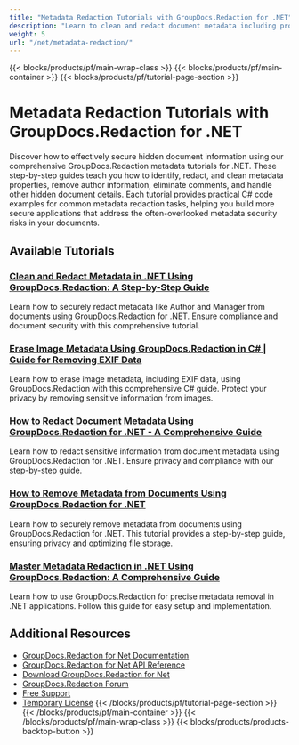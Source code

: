 ```yaml
---
title: "Metadata Redaction Tutorials with GroupDocs.Redaction for .NET"
description: "Learn to clean and redact document metadata including properties, comments, and hidden information with these GroupDocs.Redaction .NET tutorials."
weight: 5
url: "/net/metadata-redaction/"
---
```

{{< blocks/products/pf/main-wrap-class >}}
{{< blocks/products/pf/main-container >}}
{{< blocks/products/pf/tutorial-page-section >}}
# Metadata Redaction Tutorials with GroupDocs.Redaction for .NET

Discover how to effectively secure hidden document information using our comprehensive GroupDocs.Redaction metadata tutorials for .NET. These step-by-step guides teach you how to identify, redact, and clean metadata properties, remove author information, eliminate comments, and handle other hidden document details. Each tutorial provides practical C# code examples for common metadata redaction tasks, helping you build more secure applications that address the often-overlooked metadata security risks in your documents.

## Available Tutorials

### [Clean and Redact Metadata in .NET Using GroupDocs.Redaction&#58; A Step-by-Step Guide](./clean-metadata-net-groupdocs-redaction/)
Learn how to securely redact metadata like Author and Manager from documents using GroupDocs.Redaction for .NET. Ensure compliance and document security with this comprehensive tutorial.

### [Erase Image Metadata Using GroupDocs.Redaction in C# | Guide for Removing EXIF Data](./erase-image-metadata-groupdocs-redaction-csharp/)
Learn how to erase image metadata, including EXIF data, using GroupDocs.Redaction with this comprehensive C# guide. Protect your privacy by removing sensitive information from images.

### [How to Redact Document Metadata Using GroupDocs.Redaction for .NET - A Comprehensive Guide](./redact-metadata-groupdocs-redaction-net/)
Learn how to redact sensitive information from document metadata using GroupDocs.Redaction for .NET. Ensure privacy and compliance with our step-by-step guide.

### [How to Remove Metadata from Documents Using GroupDocs.Redaction for .NET](./clean-metadata-groupdocs-redaction-net/)
Learn how to securely remove metadata from documents using GroupDocs.Redaction for .NET. This tutorial provides a step-by-step guide, ensuring privacy and optimizing file storage.

### [Master Metadata Redaction in .NET Using GroupDocs.Redaction&#58; A Comprehensive Guide](./groupdocs-redaction-metadata-removal-dotnet/)
Learn how to use GroupDocs.Redaction for precise metadata removal in .NET applications. Follow this guide for easy setup and implementation.

## Additional Resources

- [GroupDocs.Redaction for Net Documentation](https://docs.groupdocs.com/redaction/net/)
- [GroupDocs.Redaction for Net API Reference](https://reference.groupdocs.com/redaction/net/)
- [Download GroupDocs.Redaction for Net](https://releases.groupdocs.com/redaction/net/)
- [GroupDocs.Redaction Forum](https://forum.groupdocs.com/c/redaction)
- [Free Support](https://forum.groupdocs.com/)
- [Temporary License](https://purchase.groupdocs.com/temporary-license/)
{{< /blocks/products/pf/tutorial-page-section >}}
{{< /blocks/products/pf/main-container >}}
{{< /blocks/products/pf/main-wrap-class >}}
{{< blocks/products/products-backtop-button >}}